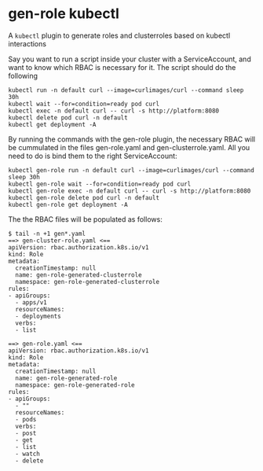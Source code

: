 # gen-role kubectl

A `kubectl` plugin to generate roles and clusterroles based on kubectl interactions

Say you want to run a script inside your cluster with a ServiceAccount, and want to know which RBAC is necessary for it.
The script should do the following

```
kubectl run -n default curl --image=curlimages/curl --command sleep 30h
kubectl wait --for=condition=ready pod curl
kubectl exec -n default curl -- curl -s http://platform:8080
kubectl delete pod curl -n default
kubectl get deployment -A
```

By running the commands with the gen-role plugin, the necessary RBAC will be cummulated in the files gen-role.yaml and gen-clusterrole.yaml.
All you need to do is bind them to the right ServiceAccount:

```
kubectl gen-role run -n default curl --image=curlimages/curl --command sleep 30h
kubectl gen-role wait --for=condition=ready pod curl
kubectl gen-role exec -n default curl -- curl -s http://platform:8080
kubectl gen-role delete pod curl -n default
kubectl gen-role get deployment -A
```

The the RBAC files will be populated as follows:

```
$ tail -n +1 gen*.yaml
==> gen-cluster-role.yaml <==
apiVersion: rbac.authorization.k8s.io/v1
kind: Role
metadata:
  creationTimestamp: null
  name: gen-role-generated-clusterrole
  namespace: gen-role-generated-clusterrole
rules:
- apiGroups:
  - apps/v1
  resourceNames:
  - deployments
  verbs:
  - list

==> gen-role.yaml <==
apiVersion: rbac.authorization.k8s.io/v1
kind: Role
metadata:
  creationTimestamp: null
  name: gen-role-generated-role
  namespace: gen-role-generated-role
rules:
- apiGroups:
  - ""
  resourceNames:
  - pods
  verbs:
  - post
  - get
  - list
  - watch
  - delete
```
